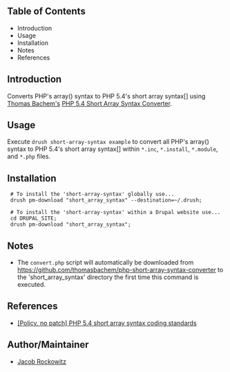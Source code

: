
Table of Contents
-----------------

* Introduction
* Usage
* Installation
* Notes
* References


Introduction
------------

Converts PHP's array() syntax to PHP 5.4's short array syntax[] using
[Thomas Bachem's](https://github.com/thomasbachem) 
[PHP 5.4 Short Array Syntax Converter](https://github.com/thomasbachem/php-short-array-syntax-converter).


Usage
--------

Execute `drush short-array-syntax example` to convert all PHP's array() syntax 
to PHP 5.4's short array syntax[] within `*.inc`, `*.install`, `*.module`, and 
`*.php` files.


Installation
------------

     # To install the 'short-array-syntax' globally use...
     drush pm-download "short_array_syntax" --destination=~/.drush;

     # To install the 'short-array-syntax' within a Drupal website use...
     cd DRUPAL_SITE;
     drush pm-download "short_array_syntax";


Notes
-----

- The `convert.php` script will automatically be downloaded from 
  <https://github.com/thomasbachem/php-short-array-syntax-converter> to the 
  'short_array_syntax' directory the first time this command is executed. 


References
----------

- [[Policy, no patch] PHP 5.4 short array syntax coding standards](https://www.drupal.org/node/2135291)



Author/Maintainer
-----------------

- [Jacob Rockowitz](http://drupal.org/user/371407)
